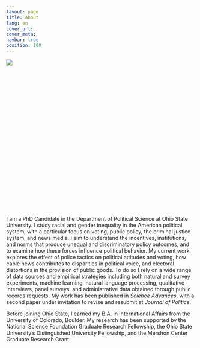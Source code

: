 ```yaml
---
layout: page
title: About
lang: en
cover_url:
cover_meta: 
navbar: true
position: 100
---
```


<div style="height: 400px">
     <img src="https://dnaftel.github.io/assets/IMG_5613.JPG" alt=" " style="max-height: 100%" />
</div>

I am a PhD Candidate in the Department of Political Science at Ohio State University. I study racial and gender inequality in the American political system, with a particular focus on voting, public policy, the criminal justice system, and news media. I aim to understand the incentives, institutions, and norms that produce unequal and discriminatory policy outcomes, and to examine how these forces influence political behavior. My current work explores the effect of police tactics on political attitudes and voting, how cable news contributes to disparities in political voice, and electoral distortions in the provision of public goods. To do so I rely on a wide range of data sources and empirical strategies including both natural and survey experiments, machine learning, natural language processing, qualitative interviews, panel surveys, and administrative data obtained through public records requests. My work has been published in *Science Advances*, with a second paper under invitation to revise and resubmit at *Journal of Politics*.

Before joining Ohio State, I earned my B.A. in International Affairs from the University of Colorado, Boulder. My research has been supported by the National Science Foundation Graduate Research Fellowship, the Ohio State University’s Distinguished University Fellowship, and the Mershon Center Graduate Research Grant. 


